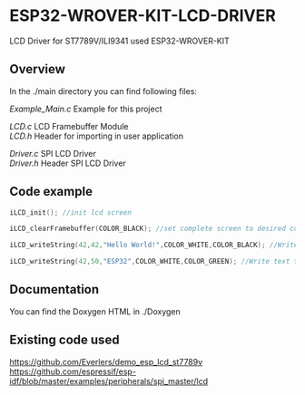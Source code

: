 # ESP32-WROVER-KIT-LCD-DRIVER

LCD Driver for ST7789V/ILI9341 used ESP32-WROVER-KIT

## Overview

In the ./main directory you can find following files:

_Example_Main.c_  Example for this project

_LCD.c_           LCD Framebuffer Module  
_LCD.h_           Header for importing in user application  

_Driver.c_        SPI LCD Driver  
_Driver.h_        Header SPI LCD Driver  

## Code example

``` c
iLCD_init(); //init lcd screen

iLCD_clearFramebuffer(COLOR_BLACK); //set complete screen to desired color

iLCD_writeString(42,42,"Hello World!",COLOR_WHITE,COLOR_BLACK); //Write text to screen

iLCD_writeString(42,50,"ESP32",COLOR_WHITE,COLOR_GREEN); //Write text to screen
```
## Documentation

You can find the Doxygen HTML in ./Doxygen

## Existing code used
https://github.com/Everlers/demo_esp_lcd_st7789v  
https://github.com/espressif/esp-idf/blob/master/examples/peripherals/spi_master/lcd
